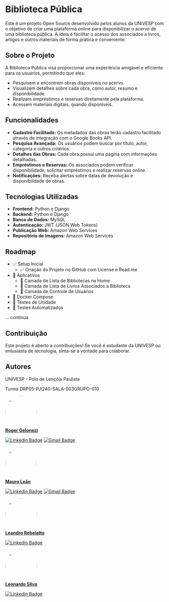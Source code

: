 # Biblioteca Pública

Este é um projeto Open Source desenvolvido pelos alunos da UNIVESP com o objetivo de criar uma plataforma online para disponibilizar o acervo de uma biblioteca pública. A ideia é facilitar o acesso dos associados a livros, artigos e outros materiais de forma prática e conveniente.

## Sobre o Projeto

A Biblioteca Pública visa proporcionar uma experiência amigável e eficiente para os usuários, permitindo que eles:

- Pesquisem e encontrem obras disponíveis no acervo.
- Visualizem detalhes sobre cada obra, como autor, resumo e disponibilidade.
- Realizem empréstimos e reservas diretamente pela plataforma.
- Acessem materiais digitais, quando disponíveis.

## Funcionalidades

- **Cadastro Facilitado:** Os metadados das obras terão cadastro facilitado através de integração com o Google Books API.
- **Pesquisa Avançada:** Os usuários podem buscar por título, autor, categoria e outros critérios.
- **Detalhes das Obras:** Cada obra possui uma página com informações detalhadas.
- **Empréstimos e Reservas:** Os associados podem verificar disponibilidade, solicitar empréstimos e realizar reservas online.
- **Notificações:** Receba alertas sobre datas de devolução e disponibilidade de obras.

## Tecnologias Utilizadas

- **Frontend:** Python e Django
- **Backend:** Python e Django
- **Banco de Dados:** MySQL
- **Autenticação:** JWT (JSON Web Tokens)
- **Publicação Web:** Amazon Web Services
- **Repositório de Imagens:** Amazon Web Services

## Roadmap

- :white_check_mark: Setup Inicial
  - :white_check_mark: Criação do Projeto no GitHub com License e Read.me
- :black_square_button: Aplicativos
  - :black_square_button: Camada de Lista de Bibliotecas na Home
  - :black_square_button: Camada de Lista de Livros Associados a Biblioteca
  - :black_square_button: Camada de Controle de Usuários
- :black_square_button: Docker Compose
- :black_square_button: Testes de Unidade
- :black_square_button: Testes Automatizados

... continua

## Contribuição

Este projeto é aberto a contribuições! Se você é estudante da UNIVESP ou entusiasta de tecnologia, sinta-se à vontade para colaborar.

## Autores

UNIVESP - Pólo de Lençóis Paulista

Turma DRP05-PJI240-SALA-003GRUPO-010

<a href="https://github.com/roger-gelonezi">
<img style="border-radius: 50%;" src="https://avatars.githubusercontent.com/u/16666966?v=4" width="100px;" alt=""/>
<br />
<b>Roger Gelonezi</b></a>

[![Linkedin Badge](https://img.shields.io/badge/-Roger-blue?style=flat-square&logo=Linkedin&logoColor=white&link=https://www.linkedin.com/in/rogeriogelonezi/)](https://www.linkedin.com/in/rogeriogelonezi/)
[![Gmail Badge](https://img.shields.io/badge/-rogeriogelonezi@gmail.com-c14438?style=flat-square&logo=Gmail&logoColor=white&link=mailto:rogeriogelonezi@gmail.com)](mailto:rogeriogelonezi@gmail.com)
<br />

<a href="https://github.com/Mauroleao">
<img style="border-radius: 50%;" src="https://avatars.githubusercontent.com/u/91487092?v=4" width="100px;" alt=""/>
<br />
<b>Mauro Leão</b></a>

[![Linkedin Badge](https://img.shields.io/badge/-Mauro-blue?style=flat-square&logo=Linkedin&logoColor=white&link=https://www.linkedin.com/in/mauro-s%C3%A9rgio-bouwman-le%C3%A3o-b62b41260/)](https://www.linkedin.com/in/mauro-s%C3%A9rgio-bouwman-le%C3%A3o-b62b41260/)
[![Gmail Badge](https://img.shields.io/badge/-bouwmanleao@gmail.com-c14438?style=flat-square&logo=Gmail&logoColor=white&link=mailto:bouwmanleao@gmail.com)](mailto:bouwmanleao@gmail.com)

<a href="https://github.com/leandro2206">
<img style="border-radius: 50%;" src="https://media.licdn.com/dms/image/D4D03AQF7iL182-PeFA/profile-displayphoto-shrink_200_200/0/1706721638936?e=1727913600&v=beta&t=FR4GifBaX0b4fOxoCE4hXEQlsBi1CATPD1TScgUMJTQ" width="100px;" alt=""/>
<br />
<b>Leandro Rebelatto</b></a>
<br />

[![Linkedin Badge](https://img.shields.io/badge/-Leandro-blue?style=flat-square&logo=Linkedin&logoColor=white&link=https://www.linkedin.com/in/leandro-roberto-r-24389852/)](https://www.linkedin.com/in/leandro-roberto-r-24389852/)

<a href="https://github.com/leonardo16silva12">
<img style="border-radius: 50%;" src="https://avatars.githubusercontent.com/u/55456319?v=4" width="100px;" alt=""/>
<br />
<b>Leonardo Silva</b></a>
<br />

[![Linkedin Badge](https://img.shields.io/badge/-Leonardo-blue?style=flat-square&logo=Linkedin&logoColor=white&link=https://www.linkedin.com/in/leonardo16silva12/)](https://www.linkedin.com/in/leonardo16silva12/)
